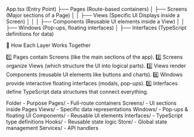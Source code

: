 App.tsx (Entry Point)
 ├── Pages (Route-based containers)
 │    ├── Screens (Major sections of a Page)
 │    │    ├── Views (Specific UI Displays inside a Screen)
 │    │    │    ├── Components (Reusable UI elements inside a View)
 │    │    ├── Windows (Pop-ups, floating interfaces)
 │    ├── Interfaces (TypeScript definitions for data)

 🔎 How Each Layer Works Together

1️⃣ Pages contain Screens (like the main sections of the app).
2️⃣ Screens organize Views (which structure the UI into logical parts).
3️⃣ Views render Components (reusable UI elements like buttons and charts).
4️⃣ Windows provide interactive floating interfaces (modals, pop-ups).
5️⃣ Interfaces define TypeScript data structures that connect everything.

Folder - Purpose
Pages/ - Full-route containers
Screens/ - UI sections inside Pages
Views/ - Specific data representations
Windows/ - Pop-ups & floating UI
Components/ - Reusable UI elements
Interfaces/ - TypeScript type definitions
Hooks/ - Reusable state logic
Store/ - Global state management
Services/ - API handlers